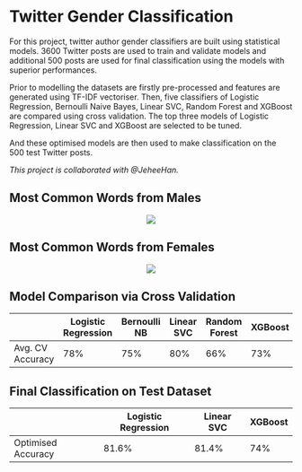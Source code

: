 # Twitter Gender Classification
For this project, twitter author gender classifiers are built using statistical models. 3600 Twitter posts are used to train and validate models and additional 500 posts are used for final classification using the models with superior performances.

Prior to modelling the datasets are firstly pre-processed and features are generated using TF-IDF vectoriser. Then, five classifiers of Logistic Regression, Bernoulli Naive Bayes, Linear SVC, Random Forest and XGBoost are compared using cross validation. The top three models of Logistic Regression, Linear SVC and XGBoost are selected to be tuned.

And these optimised models are then used to make classification on the 500 test Twitter posts.

_This project is collaborated with @JeheeHan._

## Most Common Words from Males
<p align="center">
<img src="https://github.com/TravisH0301/data_science_projects/blob/master/data_science/twitter_gender_classification/images/common2.png" with="500">
</p>

## Most Common Words from Females
<p align="center">
<img src="https://github.com/TravisH0301/data_science_projects/blob/master/data_science/twitter_gender_classification/images/common3.png" with="500">
</p>

## Model Comparison via Cross Validation
||Logistic Regression|Bernoulli NB|Linear SVC|Random Forest|XGBoost|
|-|-|-|-|-|-|
|Avg. CV Accuracy|78%|75%|80%|66%|73%|

## Final Classification on Test Dataset
||Logistic Regression|Linear SVC|XGBoost|
|-|-|-|-|
|Optimised Accuracy|81.6%|81.4%|74%|
